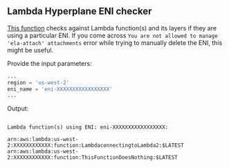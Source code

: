 ## Lambda Hyperplane ENI checker

[This function](lambda_hyperplane_eni_checker.py) checks against Lambda function(s) and its layers if they are using a particular ENI. If you come across ``` You are not allowed to manage 'ela-attach' attachments ``` error while trying to manually delete the ENI, this might be useful.

Provide the input parameters:

```python
...
region = 'us-west-2'
eni_name = 'eni-XXXXXXXXXXXXXXXXX'
...

```

Output:
```

Lambda function(s) using ENI: eni-XXXXXXXXXXXXXXXXX:

arn:aws:lambda:us-west-2:XXXXXXXXXXXX:function:LambdaconnectingtoLambda2:$LATEST
arn:aws:lambda:us-west-2:XXXXXXXXXXXX:function:ThisFunctionDoesNothing:$LATEST


```
